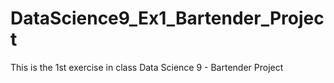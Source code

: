 # DataScience9_Ex1_Bartender_Project
This is the 1st exercise in class Data Science 9 - Bartender Project
